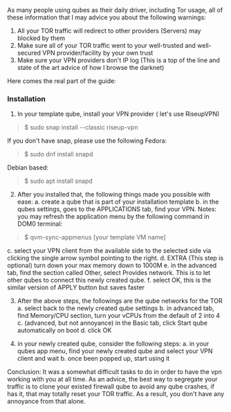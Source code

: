 As many people using qubes as their daily driver, including Tor usage, all of these information that I may advice you about the following warnings:
1. All your TOR traffic will redirect to other providers (Servers) may blocked by them
2. Make sure all of your TOR traffic went to your well-trusted and well-secured VPN provider/facility by your own trust
3. Make sure your VPN providers don't IP log (This is a top of the line and state of the art advice of how I browse the darknet)

Here comes the real part of the guide:
### Installation
1. In your template qube, install your VPN provider ( let's use RiseupVPN)
> $ sudo snap install --classic riseup-vpn

If you don't have snap, please use the following
Fedora:
> $ sudo dnf install snapd

Debian based:
> $ sudo apt install snapd

2. After you installed that, the following things made you possible with ease:
  a. create a qube that is part of your installation template
  b. in the qubes settings, goes to the APPLICATIONS tab, find your VPN. Notes: you may refresh the application menu by the following command in DOM0 terminal:
> $ qvm-sync-appmenus [your template VM name]

  c. select your VPN client from the available side to the selected side via clicking the single arrow symbol pointing to the right.
  d. EXTRA (This step is optional) turn down your max memory down to 1000M
  e. in the advanced tab, find the section called Other, select Provides network. This is to let other qubes to connect this newly created qube.
  f. select OK, this is the similar version of APPLY button but saves faster

3. After the above steps, the followings are the qube networks for the TOR
  a. select back to the newly created qube settings
  b. in advanced tab, find Memory/CPU section, turn your vCPUs from the default of 2 into 4
  c. (advanced, but not annoyance) in the Basic tab, click Start qube automatically on boot
  d. click OK

4. in your newly created qube, consider the following steps:
  a. in your qubes app menu, find your newly created qube and select your VPN client and wait
  b. once been popped up, start using it

Conclusion:
It was a somewhat difficult tasks to do in order to have the vpn working with you at all time. As an advice, the best way to segregate your traffic is to clone your existed firewall qube to avoid any qube crashes, if has it, that may totally reset your TOR traffic. As a result, you don't have any annoyance from that alone.